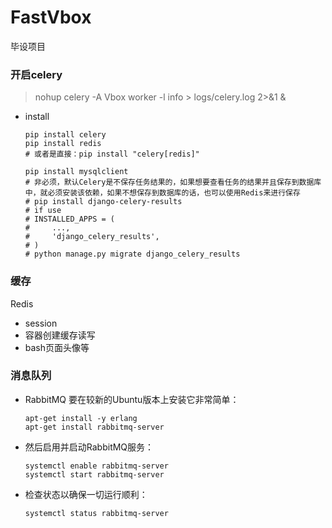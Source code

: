 # FastVbox
毕设项目

### 开启celery  

> nohup celery -A Vbox worker -l info > logs/celery.log 2>&1 &  

  - install
    ```
    pip install celery
    pip install redis
    # 或者是直接：pip install "celery[redis]"

    pip install mysqlclient
    # 非必须，默认Celery是不保存任务结果的，如果想要查看任务的结果并且保存到数据库中，就必须安装该依赖，如果不想保存到数据库的话，也可以使用Redis来进行保存
    # pip install django-celery-results
    # if use
    # INSTALLED_APPS = (
    #     ...,
    #     'django_celery_results',
    # )
    # python manage.py migrate django_celery_results
    ```

### 缓存
Redis

  - session
  - 容器创建缓存读写
  - bash页面头像等

### 消息队列
  - RabbitMQ
    要在较新的Ubuntu版本上安装它非常简单：
    ```
    apt-get install -y erlang
    apt-get install rabbitmq-server
    ```

  - 然后启用并启动RabbitMQ服务：
    ```
    systemctl enable rabbitmq-server
    systemctl start rabbitmq-server
    ```

  - 检查状态以确保一切运行顺利：
    ```
    systemctl status rabbitmq-server
    ```
